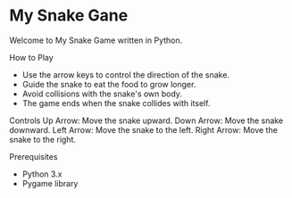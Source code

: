 # My Snake Gane
Welcome to My Snake Game written in Python. 

How to Play
- Use the arrow keys to control the direction of the snake.
- Guide the snake to eat the food to grow longer.
- Avoid collisions with the snake's own body.
- The game ends when the snake collides with itself.

Controls
Up Arrow: Move the snake upward.
Down Arrow: Move the snake downward.
Left Arrow: Move the snake to the left.
Right Arrow: Move the snake to the right.

Prerequisites

- Python 3.x
- Pygame library
